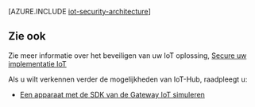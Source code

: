 <properties
 pageTitle="De beveiligingsarchitectuur van IoT | Microsoft Azure"
 description="Richtlijnen voor IoT beveiliging architectuur en overwegingen"
 services="iot-hub"
 documentationCenter=""
 authors="YuriDio"
 manager="timlt"
 editor=""/>

<tags
 ms.service="iot-hub"
 ms.devlang="na"
 ms.topic="article"
 ms.tgt_pltfrm="na"
 ms.workload="na"
 ms.date="10/17/2016"
 ms.author="yurid"/>
 
[AZURE.INCLUDE [iot-security-architecture](../../includes/iot-security-architecture.md)]


## <a name="see-also"></a>Zie ook

Zie meer informatie over het beveiligen van uw IoT oplossing, [Secure uw implementatie IoT][lnk-security-deployment]

Als u wilt verkennen verder de mogelijkheden van IoT-Hub, raadpleegt u:

- [Een apparaat met de SDK van de Gateway IoT simuleren][lnk-gateway]

[lnk-security-deployment]: iot-hub-security-deployment.md

[lnk-gateway]: iot-hub-linux-gateway-sdk-simulated-device.md
